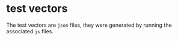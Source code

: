 # test vectors

The test vectors are `json` files, they were generated by running the associated `js` files.


